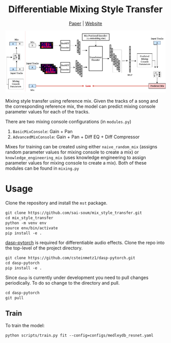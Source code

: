 
<div align="center">

# Differentiable Mixing Style Transfer
[Paper]() | [Website]()


<img src="./Assets/mst_wbg.png">

</div>

Mixing style transfer using reference mix. 
Given the tracks of a song and the corresponding reference mix, the model can predict mixing console parameter values for each of the tracks.

There are two mixing console configurations (in `modules.py`)
1. `BasicMixConsole`: Gain + Pan
2. `AdvancedMixConsole`: Gain + Pan + Diff EQ + Diff Compressor

Mixes for training can be created using either `naive_random_mix` (assigns random parameter values for mixing console to create a mix) or `knowledge_engineering_mix` (uses knowledge engineering to assign parameter values for mixing console to create a mix). Both of these modules can be found in `mixing.py`



# Usage

Clone the repository and install the `mst` package.
```
git clone https://github.com/sai-soum/mix_style_transfer.git
cd mix_style_transfer
python -m venv env
source env/bin/activate
pip install -e .
```

[dasp-pytorch](https://github.com/csteinmetz1/dasp-pytorch) is required for differentiable audio effects.
Clone the repo into the top-level of the project directory.
```
git clone https://github.com/csteinmetz1/dasp-pytorch.git
cd dasp-pytorch
pip install -e .
```

Since `dasp` is currently under development you need to pull changes periodically. 
To do so change to the directory and pull.
```
cd dasp-pytorch
git pull
```

## Train

To train the model: 
```
python scripts/train.py fit --config=configs/medleydb_resnet.yaml
```
